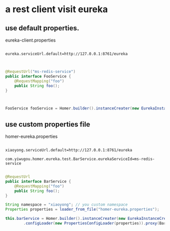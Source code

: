 
# a rest client visit eureka

## use default properties.

eureka-client.properties

```properties

eureka.serviceUrl.default=http://127.0.0.1:8761/eureka


```


```java

@RequestUrl("ms-redis-service")
public interface FooService {
    @RequestMapping("foo")
    public String foo();
}



FooService fooService = Homer.builder().instanceCreater(new EurekaInstanceCreater()).proxy(FooService.class);

```



## use custom properties file

homer-eureka.properties

```properties

xiaoyong.serviceUrl.default=http://127.0.0.1:8761/eureka

com.yiwugou.homer.eureka.test.BarService.eurekaServiceId=ms-redis-service

```

```java

@RequestUrl
public interface BarService {
    @RequestMapping("foo")
    public String foo();
}

String namespace = "xiaoyong"; // you custom namespace
Properties properties = loader_from_file("homer-eureka.properties");

this.barService = Homer.builder().instanceCreater(new EurekaInstanceCreater(namespace, properties))
        .configLoader(new PropertiesConfigLoader(properties)).proxy(BarService.class);

```